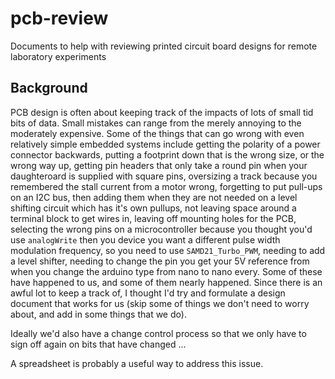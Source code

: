 # pcb-review
Documents to help with reviewing printed circuit board designs for remote laboratory experiments

## Background

PCB design is often about keeping track of the impacts of lots of small tid bits of data. Small mistakes can range from the merely annoying to the moderately expensive. Some of the things that can go wrong with even relatively simple embedded systems include getting the polarity of a power connector backwards, putting a footprint down that is the wrong size, or the wrong way up, getting pin headers that only take a round pin when your daughteroard is supplied with square pins, oversizing a track because you remembered the stall current from a motor wrong, forgetting to put pull-ups on an I2C bus, then adding them when they are not needed on a level shifting circuit which has it's own pullups, not leaving space around a terminal block to get wires in, leaving off mounting holes for the PCB, selecting the wrong pins on a microcontroller because you thought you'd use `analogWrite` then you device you want a different pulse width modulation frequency, so you need to use `SAMD21_Turbo_PWM`, needing to add a level shifter, needing to change the pin you get your 5V reference from when you change the arduino type from nano to nano every. Some of these have happened to us, and some of them nearly happened. Since there is an awful lot to keep a track of, I thought I'd try and formulate a design document that works for us (skip some of things we don't need to worry about, and add in some things that we do).

Ideally we'd also have a change control process so that we only have to sign off again on bits that have changed ...

A spreadsheet is probably a useful way to address this issue.






